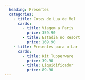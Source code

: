 ```yaml
---
  heading: Presentes
  categories:
    - title: Cotas de Lua de Mel
      cards:
        - title: Viagem a Paris
          price: 359.90
        - title: Estadia no Resort
          price: 169.90
    - title: Presentes para o Lar
      cards:
        - title: Kit Tupperware
          price: 39.90
        - title: Liquidificador
          price: 89.90
---
```

